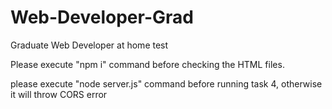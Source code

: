 # Web-Developer-Grad
Graduate Web Developer at home test

Please execute  "npm i" command before checking the HTML files. 


please execute "node server.js" command before running task 4, otherwise it will throw CORS error